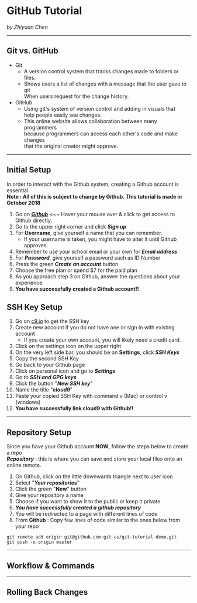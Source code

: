 # GitHub Tutorial

_by Zhiyuan Chen_

---
## Git vs. GitHub

* Git  
    * A version control system that tracks changes made to folders or files.
    * Shows users a list of changes with a message that the user gave to git  
      When users request for the change history. 
* GitHub 
    * Using git's system of version control and adding in visuals that    
      help people easily see changes. 
    * This online website allows collaboration between many programmers   
      because programmers can access each other's code and make changes  
      that the original creator might approve.

---
## Initial Setup
In order to interact with the Github system, creating a Github account is essential.  
**Note : All of this is subject to change by Github. This tutorial is made in October 2018**
1. Go on [**_Github_**](https://github.com) <~~ Hover your mouse over & click to get access to Github directly.
2. Go to the upper right corner and click _**Sign up**_
3. For **Username**, give yourself a name that you can remember.
      * If your username is taken, you might have to alter it until Github approves.
4. Remember to use your school email or your own for **_Email address_** 
5. For **_Password_**, give yourself a password such as ID Number
6. Press the green **_Create an account_** button
7. Choose the free plan or spend $7 for the paid plan
8. As you approach step 3 on Github, answer the questions about your experience
9. **You have successfully created a Github account!!**  

## SSH Key Setup
1. Go on [c9.io](https://c9.io) to get the SSH key
2. Create new account if you do not have one or sign in with existing account
      *  If you create your own account, you will likely need a credit card.
3. Click on the settings icon on the upper right
4. On the very left side bar, you should be on **Settings**, click **_SSH Keys_**
5. Copy the second SSH Key 
6. Go back to your Github page
7. Click on personal icon and go to **_Settings_**
8. Go to **_SSH and GPG keys_** 
9. Click the button "**_New SSH key_**"
10. Name the title "_**cloud9**_"
10. Paste your copied SSH Key with command v (Mac) or control v (windows)
10. **You have successfully link cloud9 with Github!!**

---
## Repository Setup
Since you have your Github account **NOW**, follow the steps below to create a repo  
**_Repository_** : this is where you can save and store your local files onto an online remote.
1. On Github, click on the little downwards triangle next to user icon
2. Select "_**Your repositories**_"
3. Click the green "**New**" button
4. Give your repository a name
5. Choose if you want to show it to the public or keep it private
6. **_You have successfully created a github repository_**
7. You will be redirected to a page with different lines of code
8. From **Github** : Copy few lines of code similar to the ones below from your repo
```
git remote add origin git@github.com:git-us/git-tutorial-demo.git
git push -u origin master
```
---
## Workflow & Commands



---
## Rolling Back Changes
